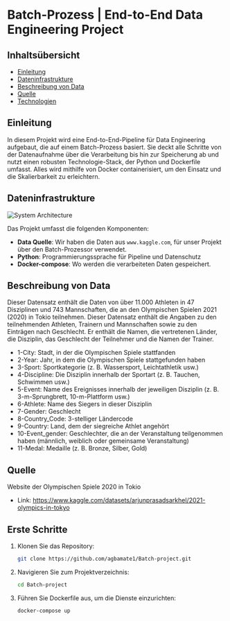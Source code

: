 # Batch-Prozess |  End-to-End Data Engineering Project

## Inhaltsübersicht
- [Einleitung](#Einleitung)
- [Dateninfrastrukture](#Dateninfrastrukture)
- [Beschreibung von Data](#Beschreibung_von_Data)
- [Quelle](#Quelle)
- [Technologien](#Technologien)


## Einleitung

In diesem Projekt wird eine End-to-End-Pipeline für Data Engineering aufgebaut, die auf einem Batch-Prozess basiert. Sie deckt alle Schritte von der Datenaufnahme über die Verarbeitung bis hin zur Speicherung ab und nutzt einen robusten Technologie-Stack, der Python und Dockerfile umfasst. Alles wird mithilfe von Docker containerisiert, um den Einsatz und die Skalierbarkeit zu erleichtern.


## Dateninfrastrukture

![System Architecture](https://github.com/agbamate1/Batch-project.git/Dateninfrastrukture_Batch.png)


Das Projekt umfasst die folgenden Komponenten:

- **Data Quelle**: Wir haben die Daten aus `www.kaggle.com`, für unser Projekt über den Batch-Prozessor verwendet. 
- **Python**: Programmierungssprache für Pipeline und Datenschutz
- **Docker-compose**: Wo werden die verarbeiteten Daten gespeichert.

## Beschreibung von Data

Dieser Datensatz enthält die Daten von über 11.000 Athleten in 47 Disziplinen und 743 Mannschaften, die an den Olympischen Spielen 2021 (2020) in Tokio teilnehmen. Dieser Datensatz enthält die Angaben zu den teilnehmenden Athleten, Trainern und Mannschaften sowie zu den Einträgen nach Geschlecht. Er enthält die Namen, die vertretenen Länder, die Disziplin, das Geschlecht der Teilnehmer und die Namen der Trainer.

- 1-City: Stadt, in der die Olympischen Spiele stattfanden
- 2-Year: Jahr, in dem die Olympischen Spiele stattgefunden haben
- 3-Sport: Sportkategorie (z. B. Wassersport, Leichtathletik usw.)
- 4-Discipline: Die Disziplin innerhalb der Sportart (z. B. Tauchen, Schwimmen usw.)
- 5-Event: Name des Ereignisses innerhalb der jeweiligen Disziplin (z. B. 3-m-Sprungbrett, 10-m-Plattform usw.)
- 6-Athlete: Name des Siegers in dieser Disziplin
- 7-Gender: Geschlecht
- 8-Country_Code: 3-stelliger Ländercode
- 9-Country: Land, dem der siegreiche Athlet angehört
- 10-Event_gender: Geschlechter, die an der Veranstaltung teilgenommen haben (männlich, weiblich oder gemeinsame Veranstaltung)
- 11-Medal: Medaille (z. B. Bronze, Silber, Gold)


## Quelle

Website der Olympischen Spiele 2020 in Tokio

- Link: https://www.kaggle.com/datasets/arjunprasadsarkhel/2021-olympics-in-tokyo



## Erste Schritte

1. Klonen Sie das Repository:

    ```bash
    git clone https://github.com/agbamate1/Batch-project.git
    ```

2. Navigieren Sie zum Projektverzeichnis:
    ```bash
    cd Batch-project
    ```

3. Führen Sie Dockerfile aus, um die Dienste einzurichten:
    ```bash
    docker-compose up
    ```
